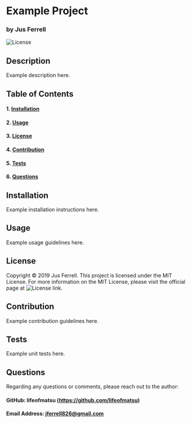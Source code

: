 # Example Project
### by Jus Ferrell
![License](https://img.shields.io/badge/License-MIT-yellow)


## Description
Example description here.


## Table of Contents
#### 1. [Installation](#installation)
#### 2. [Usage](#usage)
#### 3. [License](#license)
#### 4. [Contribution](#contribution)
#### 5. [Tests](#tests)
#### 6. [Questions](#questions)


## Installation
Example installation instructions here.


## Usage
Example usage guidelines here.


## License
Copyright © 2019 Jus Ferrell. 
This project is licensed under the MIT License.
For more information on the MIT License, please visit the 
official page at ![License link](https://opensource.org/licenses/MIT).


## Contribution
Example contribution guidelines here.


## Tests
Example unit tests here.


## Questions
Regarding any questions or comments, please reach out to the author:
#### GitHub: lifeofmatsu (https://github.com/lifeofmatsu)
#### Email Address: jferrell826@gmail.com
